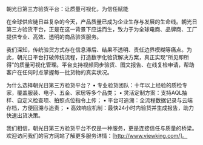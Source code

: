 朝光日第三方验货平台：让质量可视化，为信任赋能

在全球供应链日益复杂的今天，产品质量已成为企业生存与发展的生命线。朝光日第三方验货平台，正是在这一背景下应运而生，致力于为全球电商、品牌商、工厂提供专业、高效、透明的商品验货服务。

我们深知，传统验货方式存在信息滞后、结果不透明、责任边界模糊等痛点。为此，朝光日平台打破传统流程，打造数字化验货解决方案，真正实现“所见即所得”的质量可视化管理。平台支持视频同步验货、图文报告、在线复检申请，帮助客户在任何时点掌握每一批货物的真实状况。

为什么选择朝光日第三方验货平台？
	•	专业验货团队：十年以上经验的质检专家，覆盖服装、电子、五金、家居等多个品类；
	•	灵活定制方案：支持AQL抽样、自定义检查项、拍照点位指令上传；
	•	平台可追溯：全流程数据记录与云端存档，方便回溯与追责；
	•	高效响应机制：最快24小时内验货并生成报告，助力快速出货决策。

我们相信，朝光日第三方验货平台不仅是一种服务，更是连接信任与质量的桥梁。欢迎访问我们的官方网站了解更多服务详情：[http://www.viewking.com/]。
